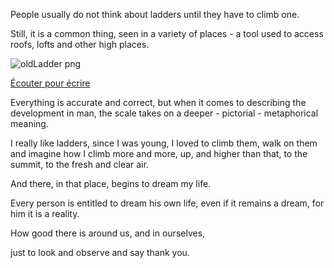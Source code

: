 People usually do not think about ladders until they have to climb one. 
  
Still, it is a common thing, seen in a variety of places - a tool used to access roofs, lofts and other high places. 




![oldLadder png](https://user-images.githubusercontent.com/91435534/136277460-76d14873-f9b6-4b58-912d-f1dde9aa7397.png)

<a href="https://drive.google.com/file/d/1hjvRk-qj2KELSpHxdPPGqmUEzEWtw-mK/view?usp=sharin" target="_blank">Écouter pour écrire</a>


Everything is accurate and correct, 
but when it comes to describing the development in man, 
the scale takes on a deeper - pictorial - metaphorical meaning. 

I really like ladders, since I was young, 
I loved to climb them, walk on them and imagine how I climb more and more, 
up, and higher than that, 
to the summit, 
to the fresh and clear air.

And there, in that place, begins to dream my life. 

Every person is entitled to dream his own life, even if it remains a dream, for him it is a reality. 

How good there is around us, and in ourselves, 

just to look and observe and say thank you.
